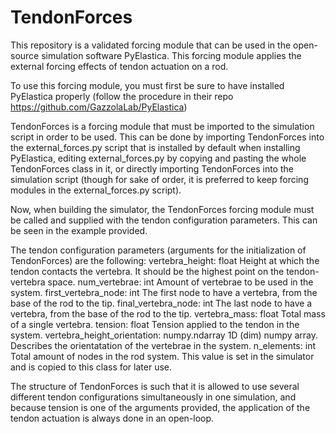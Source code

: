 # TendonForces
This repository is a validated forcing module that can be used in the open-source simulation software PyElastica. This forcing module applies the external forcing effects of tendon actuation on a rod.

To use this forcing module, you must first be sure to have installed PyElastica properly (follow the procedure in their repo https://github.com/GazzolaLab/PyElastica)

TendonForces is a forcing module that must be imported to the simulation script in order to be used. This can be done by importing TendonForces into the external_forces.py script that is installed by default when installing PyElastica, editing external_forces.py by copying and pasting the whole TendonForces class in it, or directly importing TendonForces into the simulation script (though for sake of order, it is preferred to keep forcing modules in the external_forces.py script).

Now, when building the simulator, the TendonForces forcing module must be called and supplied with the tendon configuration parameters. This can be seen in the example provided.

The tendon configuration parameters (arguments for the initialization of TendonForces) are the following:
        vertebra_height: float
            Height at which the tendon contacts the vertebra. It should be the highest point on the tendon-vertebra space.
        num_vertebrae: int
            Amount of vertebrae to be used in the system.
        first_vertebra_node: int
            The first node to have a vertebra, from the base of the rod to the tip.
        final_vertebra_node: int
            The last node to have a vertebra, from the base of the rod to the tip.
        vertebra_mass: float
            Total mass of a single vertebra.
        tension: float
            Tension applied to the tendon in the system.
        vertebra_height_orientation: numpy.ndarray
            1D (dim) numpy array. Describes the orientatation of the vertebrae in the system.
        n_elements: int
            Total amount of nodes in the rod system. This value is set in the simulator and is copied to this class for later use.

The structure of TendonForces is such that it is allowed to use several different tendon configurations simultaneously in one simulation, and because tension is one of the arguments provided, the application of the tendon actuation is always done in an open-loop.
